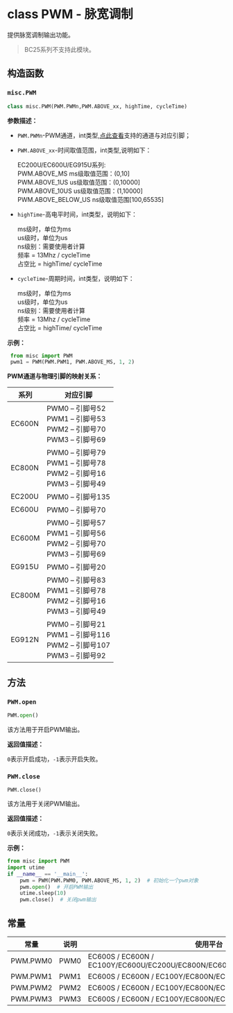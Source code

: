 # class PWM - 脉宽调制

提供脉宽调制输出功能。

> BC25系列不支持此模块。

## 构造函数

### `misc.PWM`

```python
class misc.PWM(PWM.PWMn,PWM.ABOVE_xx, highTime, cycleTime)
```

**参数描述：**

- `PWM.PWMn`-PWM通道，int类型,<a href="#label_pwmmap">点此查看</a>支持的通道与对应引脚；

- `PWM.ABOVE_xx`-时间取值范围，int类型,说明如下：

  EC200U/EC600U/EG915U系列:<br />PWM.ABOVE_MS				          ms级取值范围：(0,10]<br/>PWM.ABOVE_1US				        us级取值范围：(0,10000]<br/>PWM.ABOVE_10US				      us级取值范围：(1,10000]<br/>PWM.ABOVE_BELOW_US			ns级取值范围[100,65535]

- `highTime`-高电平时间，int类型，说明如下：

  ms级时，单位为ms<br/>us级时，单位为us<br/>ns级别：需要使用者计算<br/>               频率 = 13Mhz / cycleTime<br/>               占空比 = highTime/ cycleTime

- `cycleTime`-周期时间，int类型，说明如下：

  ms级时，单位为ms<br/>us级时，单位为us<br/>ns级别：需要使用者计算<br/>             频率 = 13Mhz / cycleTime<br/>             占空比 = highTime/ cycleTime

**示例：**

```python
 from misc import PWM
 pwm1 = PWM(PWM.PWM1, PWM.ABOVE_MS, 1, 2)
```

<span id="label_pwmmap">**PWM通道与物理引脚的映射关系：**</span>

| 系列   | 对应引脚                                                     |
| ------ | ------------------------------------------------------------ |
| EC600N | PWM0 – 引脚号52<br/>PWM1 – 引脚号53<br/>PWM2 – 引脚号70<br/>PWM3 – 引脚号69 |
| EC800N | PWM0 – 引脚号79<br/>PWM1 – 引脚号78<br/>PWM2 – 引脚号16<br/>PWM3 – 引脚号49 |
| EC200U | PWM0 – 引脚号135                                             |
| EC600U | PWM0 – 引脚号70                                              |
| EC600M | PWM0 – 引脚号57<br/>PWM1 – 引脚号56<br/>PWM2 – 引脚号70<br/>PWM3 – 引脚号69 |
| EG915U | PWM0 – 引脚号20                                              |
| EC800M | PWM0 – 引脚号83<br/>PWM1 – 引脚号78<br/>PWM2 – 引脚号16<br/>PWM3 – 引脚号49 |
| EG912N | PWM0 – 引脚号21<br/>PWM1 – 引脚号116<br/>PWM2 – 引脚号107<br/>PWM3 – 引脚号92 |

## 方法

### `PWM.open`

```python
PWM.open()
```

该方法用于开启PWM输出。

**返回值描述：**

`0`表示开启成功，`-1`表示开启失败。

### `PWM.close`

```
PWM.close()
```

该方法用于关闭PWM输出。

**返回值描述：**

`0`表示关闭成功，`-1`表示关闭失败。

**示例：**

```python
from misc import PWM
import utime
if __name__ == '__main__':
    pwm = PWM(PWM.PWM0, PWM.ABOVE_MS, 1, 2)  # 初始化一个pwm对象
    pwm.open()  # 开启PWM输出
    utime.sleep(10)
    pwm.close()  # 关闭pwm输出
```

## 常量

| 常量     | 说明 | 使用平台                                                     |
| -------- | ---- | ------------------------------------------------------------ |
| PWM.PWM0 | PWM0 | EC600S / EC600N / EC100Y/EC600U/EC200U/EC800N/EC600M/EG915U/EC800M/EG912N |
| PWM.PWM1 | PWM1 | EC600S / EC600N / EC100Y/EC800N/EC600M/EC800M/EG912N         |
| PWM.PWM2 | PWM2 | EC600S / EC600N / EC100Y/EC800N/EC600M/EC800M/EG912N         |
| PWM.PWM3 | PWM3 | EC600S / EC600N / EC100Y/EC800N/EC600M/EC800M/EG912N         |

